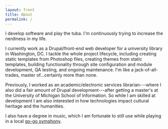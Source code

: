 ```yaml
---
layout: front
title: About
permalink: /
---
```


I develop software and play the tuba. I'm continuously trying to increase the nerdiness in my life.

I currently work as a Drupal/front-end web developer for a university library in Washington, DC. I tackle the whole project lifecycle, including creating static templates from Photoshop files, creating themes from static templates, building functionality through site configuration and module development, QA testing, and ongoing maintenance. I'm like a jack-of-all-trades, master of...certainly more than none.

Previously, I worked as an academic/electronic services librarian---where I also did a fair amount of Drupal development---after getting a master's at the University of Michigan School of Information. So while I am skilled at development I am also interested in how technologies impact cultural heritage and the humanities.

I also have a degree in music, which I am fortunate to still use while playing in a local [go-go symphony](http://gogosymphony.com).
